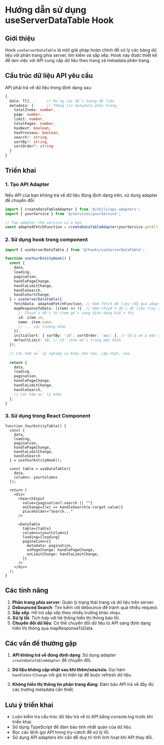 # Hướng dẫn sử dụng useServerDataTable Hook

## Giới thiệu

Hook `useServerDataTable` là một giải pháp hoàn chỉnh để xử lý các bảng dữ liệu với phân trang phía server, tìm kiếm và sắp xếp. Hook này được thiết kế để làm việc với API cung cấp dữ liệu theo trang và metadata phân trang.

## Cấu trúc dữ liệu API yêu cầu

API phải trả về dữ liệu trong định dạng sau:

```typescript
{
  data: T[],       // Mảng các đối tượng dữ liệu
  metadata: {      // Thông tin metadata phân trang
    totalItems: number,
    page: number,
    limit: number,
    totalPages: number,
    hasNext: boolean,
    hasPrevious: boolean,
    search?: string,
    sortBy?: string,
    sortOrder?: string
  }
}
```

## Triển khai

### 1. Tạo API Adapter

Nếu API của bạn không trả về dữ liệu đúng định dạng trên, sử dụng adapter để chuyển đổi:

```typescript
import { createDataTableAdapter } from '@/utils/api-adapters';
import { yourService } from '@/services/yourService';

// Tạo adapter cho service của bạn
const adaptedFetchFunction = createDataTableAdapter(yourService.getAll);
```

### 2. Sử dụng hook trong component

```typescript
import { useServerDataTable } from '@/hooks/useServerDataTable';

function useYourEntityHook() {
  const {
    data,
    loading,
    pagination,
    handlePageChange,
    handleLimitChange,
    handleSearch,
    handleSortChange,
  } = useServerDataTable({
    fetchData: adaptedFetchFunction, // Hàm fetch dữ liệu (đã qua adapter)
    mapResponseToData: (item) => ({  // Hàm chuyển đổi dữ liệu (tùy chọn)
      // Chuyển đổi từ item gốc sang định dạng hiển thị
      id: item.id,
      name: item.name,
      // ... các trường khác
    }),
    initialSort: { sortBy: 'id', sortOrder: 'asc' }, // Sắp xếp mặc định
    defaultLimit: 10, // Số item mỗi trang mặc định
  });

  // Các hàm xử lý nghiệp vụ khác như tạo, cập nhật, xóa
  
  return {
    data,
    loading,
    pagination,
    handlePageChange,
    handleLimitChange,
    handleSearch,
    // Các hàm xử lý khác
  };
}
```

### 3. Sử dụng trong React Component

```tsx
function YourEntityTable() {
  const {
    data,
    loading,
    pagination,
    handlePageChange,
    handleLimitChange,
    handleSearch
  } = useYourEntityHook();
  
  const table = useDataTable({
    data,
    columns: yourColumns
  });
  
  return (
    <div>
      <SearchInput
        value={pagination?.search || ""}
        onChange={(e) => handleSearch(e.target.value)}
        placeholder="Search..."
      />
      
      <DataTable
        table={table}
        columns={yourColumns}
        loading={loading}
        pagination={{
          metadata: pagination,
          onPageChange: handlePageChange,
          onLimitChange: handleLimitChange,
        }}
      />
    </div>
  );
}
```

## Các tính năng

1. **Phân trang phía server**: Quản lý trạng thái trang và dữ liệu trên server.
2. **Debounced Search**: Tìm kiếm với debounce để tránh quá nhiều request.
3. **Sắp xếp**: Hỗ trợ sắp xếp theo nhiều trường khác nhau.
4. **Xử lý lỗi**: Tích hợp với hệ thống hiển thị thông báo lỗi.
5. **Chuyển đổi dữ liệu**: Có thể chuyển đổi dữ liệu từ API sang định dạng hiển thị thông qua mapResponseToData.

## Các vấn đề thường gặp

1. **API không trả về đúng định dạng**: Sử dụng adapter `createDataTableAdapter` để chuyển đổi.

2. **Dữ liệu không cập nhật sau khi thêm/xóa/sửa**: Gọi hàm `handleSortChange` với giá trị hiện tại để buộc refresh dữ liệu.

3. **Không hiển thị thông tin phân trang đúng**: Đảm bảo API trả về đầy đủ các trường metadata cần thiết.

## Lưu ý triển khai

- Luôn kiểm tra cấu trúc dữ liệu trả về từ API bằng console.log trước khi triển khai.
- Sử dụng TypeScript để đảm bảo tính nhất quán của dữ liệu.
- Bọc các lệnh gọi API trong try-catch để xử lý lỗi.
- Sử dụng API adapters khi cần để duy trì tính linh hoạt khi API thay đổi.
